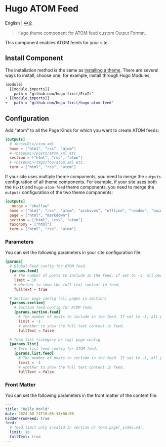 # Hugo ATOM Feed

English | [中文](/README.md)

> Hugo theme component for ATOM feed custom Output Format.

This component enables ATOM feeds for your site.

## Install Component

The installation method is the same as [installing a theme](https://fixit.lruihao.cn/documentation/installation/). There are several ways to install, choose one, for example, install through Hugo Modules:

```diff
[module]
  [[module.imports]]
    path = "github.com/hugo-fixit/FixIt"
+ [[module.imports]]
+   path = "github.com/hugo-fixit/hugo-atom-feed"
```

## Configuration

Add "atom" to all the Page Kinds for which you want to create ATOM feeds:

```toml
[outputs]
  # <baseURL>/atom.xml
  home = ["html", "rss", "atom"]
  # <baseURL>/posts/atom.xml etc.
  section = ["html", "rss", "atom"]
  # <baseURL>/tags/foo/atom.xml etc.
  term = ["html", "rss", "atom"]
```

If your site uses multiple theme components, you need to merge the `outputs` configuration of all theme components. For example, if your site uses both the `FixIt` and `hugo-atom-feed` theme components, you need to merge the `outputs` configuration of the two theme components:

```toml
[outputs]
  _merge = "shallow"
  home = ["html", "rss", "atom", "archives", "offline", "readme", "baidu_urls", "search"]
  page = ["html", "markdown"]
  section = ["html", "rss", "atom"]
  taxonomy = ["html"]
  term = ["html", "rss", "atom"]
```

### Parameters

You can set the following parameters in your site configuration file:

```toml
[params]
  # Global Feed config for ATOM feed.
  [params.feed]
    # The number of posts to include in the feed. If set to -1, all posts.
    limit = 10
    # whether to show the full text content in feed.
    fullText = true

  # Section page config (all pages in section)
  [params.section]
    # Section feed config for ATOM feed.
    [params.section.feed]
      # The number of posts to include in the feed. If set to -1, all posts.
      limit = -1
      # whether to show the full text content in feed.
      fullText = false

  # Term list (category or tag) page config
  [params.list]
    # Term list feed config for ATOM feed.
    [params.list.feed]
      # The number of posts to include in the feed. If set to -1, all posts.
      limit = -1
      # whether to show the full text content in feed.
      fullText = false
```

### Front Matter

You can set the following parameters in the front matter of the content file:

```yaml
---
title: "Hello World"
date: 2024-08-24T16:06:33+08:00
hiddenFromFeed: true
feed:
  # feed.limit only invalid in section or term page(_index.md).
  limit: 10
  fullText: true
---
```
